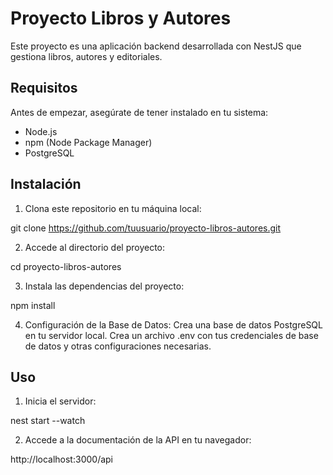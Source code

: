 # Proyecto Libros y Autores

Este proyecto es una aplicación backend desarrollada con NestJS que gestiona libros, autores y editoriales.

## Requisitos

Antes de empezar, asegúrate de tener instalado en tu sistema:

- Node.js
- npm (Node Package Manager)
- PostgreSQL

## Instalación

1. Clona este repositorio en tu máquina local:

git clone https://github.com/tuusuario/proyecto-libros-autores.git

2. Accede al directorio del proyecto:

cd proyecto-libros-autores

3. Instala las dependencias del proyecto:

npm install

4. Configuración de la Base de Datos:
Crea una base de datos PostgreSQL en tu servidor local.
Crea un archivo .env con tus credenciales de base de datos y otras configuraciones necesarias.

## Uso

1. Inicia el servidor:

nest start --watch

2. Accede a la documentación de la API en tu navegador:

http://localhost:3000/api
